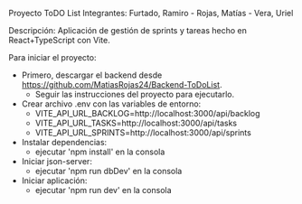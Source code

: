 Proyecto ToDO List
Integrantes: Furtado, Ramiro - Rojas, Matías - Vera, Uriel

Descripción:
Aplicación de gestión de sprints y tareas hecho en React+TypeScript con Vite.

Para iniciar el proyecto:

- Primero, descargar el backend desde https://github.com/MatiasRojas24/Backend-ToDoList.
  - Seguir las instrucciones del proyecto para ejecutarlo.
- Crear archivo .env con las variables de entorno:
  - VITE_API_URL_BACKLOG=http://localhost:3000/api/backlog
  - VITE_API_URL_TASKS=http://localhost:3000/api/tasks
  - VITE_API_URL_SPRINTS=http://localhost:3000/api/sprints
- Instalar dependencias:
  - ejecutar 'npm install' en la consola
- Iniciar json-server:
  - ejecutar 'npm run dbDev' en la consola
- Iniciar aplicación:
  - ejecutar 'npm run dev' en la consola
